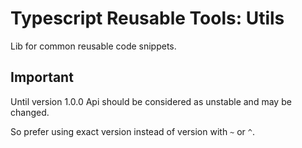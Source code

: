 # Typescript Reusable Tools: Utils

Lib for common reusable code snippets.

## Important

Until version 1.0.0 Api should be considered as unstable and may be changed.

So prefer using exact version instead of version with `~` or `^`.
